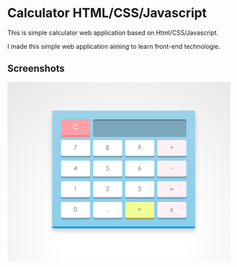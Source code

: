 # Calculator HTML/CSS/Javascript

This is simple calculator web application based on Html/CSS/Javascript.

I made this simple web application aiming to learn front-end technologie.

## Screenshots

![screen-shot](https://github.com/DONGChuan/Calculator-HTML-CSS-Javascript/blob/master/images/screenshot.png)
